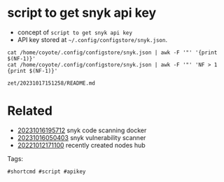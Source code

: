 # script to get snyk api key

- concept of `script to get snyk api key`
- API key stored at `~/.config/configstore/snyk.json`.

```
cat /home/coyote/.config/configstore/snyk.json | awk -F '"' '{print $(NF-1)}'
cat /home/coyote/.config/configstore/snyk.json | awk -F '"' 'NF > 1 {print $(NF-1)}'
```

` zet/20231017151258/README.md `

# Related

- [20231016195712](/zet/20231016195712/README.md) snyk code scanning docker
- [20231016050403](/zet/20231016050403/README.md) snyk vulnerability scanner
- [20221012171100](/zet/20221012171100/README.md) recently created nodes hub

Tags:

    #shortcmd #script #apikey
